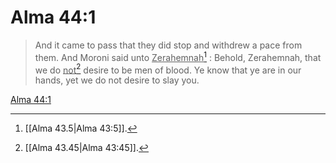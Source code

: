# Alma 44:1

> And it came to pass that they did stop and withdrew a pace from them. And Moroni said unto <u>Zerahemnah</u>[^a] : Behold, Zerahemnah, that we do <u>not</u>[^b] desire to be men of blood. Ye know that ye are in our hands, yet we do not desire to slay you.

[Alma 44:1](https://www.churchofjesuschrist.org/study/scriptures/bofm/alma/44?lang=eng&id=p1#p1)


[^a]: [[Alma 43.5|Alma 43:5]].  
[^b]: [[Alma 43.45|Alma 43:45]].  
